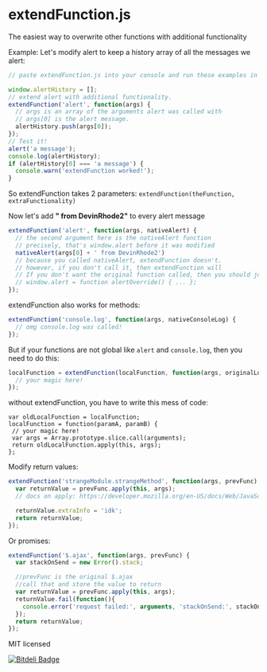 extendFunction.js
=================

The easiest way to overwrite other functions with additional functionality
 
Example:
Let's modify alert to keep a history array of all the messages we alert:
```javascript
// paste extendFunction.js into your console and run these examples in your console :)

window.alertHistory = [];
// extend alert with additional functionality. 
extendFunction('alert', function(args) {
  // args is an array of the arguments alert was called with
  // args[0] is the alert message.
  alertHistory.push(args[0]);
});
// Test it!
alert('a message');
console.log(alertHistory);
if (alertHistory[0] === 'a message') {
  console.warn('extendFunction worked!');
}
```

So extendFunction takes 2 parameters: `extendFunction(theFunction, extraFunctionality)`

Now let's add __" from DevinRhode2"__ to every alert message
```javascript
extendFunction('alert', function(args, nativeAlert) {
  // the second argument here is the nativeAlert function
  // precisely, that's window.alert before it was modified
  nativeAlert(args[0] + ' from DevinRhode2')
  // because you called nativeAlert, extendFunction doesn't.
  // however, if you don't call it, then extendFunction will
  // If you don't want the original function called, then you should just overwrite the function:
  // window.alert = function alertOverride() { ... };
});
```
extendFunction also works for methods:
```javascript
extendFunction('console.log', function(args, nativeConsoleLog) {
  // omg console.log was called!
});
```

But if your functions are not global like `alert` and `console.log`, then you need to do this:
```javascript
localFunction = extendFunction(localFunction, function(args, originalLocalFunction) {
  // your magic here!
});
```
without extendFunction, you have to write this mess of code:
```
var oldLocalFunction = localFunction;
localFunction = function(paramA, paramB) {
 // your magic here!
 var args = Array.prototype.slice.call(arguments);
 return oldLocalFunction.apply(this, args);
};
```
 
Modify return values:
```javascript
extendFunction('strangeModule.strangeMethod', function(args, prevFunc) {
  var returnValue = prevFunc.apply(this, args);
  // docs on apply: https://developer.mozilla.org/en-US/docs/Web/JavaScript/Reference/Global_Objects/Function/apply

  returnValue.extraInfo = 'idk';
  return returnValue;
});
```

Or promises:
```javascript
extendFunction('$.ajax', function(args, prevFunc) {
  var stackOnSend = new Error().stack;

  //prevFunc is the original $.ajax
  //call that and store the value to return
  var returnValue = prevFunc.apply(this, args);
  returnValue.fail(function(){
    console.error('request failed:', arguments, 'stackOnSend:', stackOnSend);
  });
  return returnValue;
});
```

MIT licensed


[![Bitdeli Badge](https://d2weczhvl823v0.cloudfront.net/devinrhode2/extendfunction.js/trend.png)](https://bitdeli.com/free "Bitdeli Badge")


